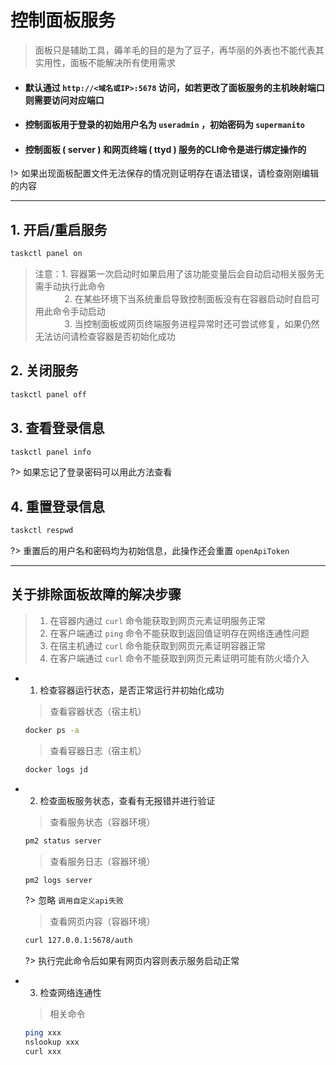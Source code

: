 # __控制面板服务__
> 面板只是辅助工具，薅羊毛的目的是为了豆子，再华丽的外表也不能代表其实用性，面板不能解决所有使用需求

- #### 默认通过 `http://<域名或IP>:5678` 访问，如若更改了面板服务的主机映射端口则需要访问对应端口
- #### 控制面板用于登录的初始用户名为 `useradmin` ，初始密码为 `supermanito`
- #### 控制面板 ( server ) 和网页终端 ( ttyd ) 服务的CLI命令是进行绑定操作的

!> 如果出现面板配置文件无法保存的情况则证明存在语法错误，请检查刚刚编辑的内容

***

## 1. 开启/重启服务
```bash
taskctl panel on
```
> 注意：1. 容器第一次启动时如果启用了该功能变量后会自动启动相关服务无需手动执行此命令\
>   ㅤ ㅤㅤ 2. 在某些环境下当系统重启导致控制面板没有在容器启动时自启可用此命令手动启动\
>   ㅤ ㅤㅤ 3. 当控制面板或网页终端服务进程异常时还可尝试修复，如果仍然无法访问请检查容器是否初始化成功

## 2. 关闭服务
```bash
taskctl panel off
```

## 3. 查看登录信息
```bash
taskctl panel info
```
?> 如果忘记了登录密码可以用此方法查看

## 4. 重置登录信息
```bash
taskctl respwd
```
?> 重置后的用户名和密码均为初始信息，此操作还会重置 `openApiToken`

***

## 关于排除面板故障的解决步骤 <!-- {docsify-ignore} -->
> 1. 在容器内通过 `curl` 命令能获取到网页元素证明服务正常
> 2. 在客户端通过 `ping` 命令不能获取到返回值证明存在网络连通性问题
> 3. 在宿主机通过 `curl` 命令能获取到网页元素证明容器正常
> 4. 在客户端通过 `curl` 命令不能获取到网页元素证明可能有防火墙介入
  - 1. 检查容器运行状态，是否正常运行并初始化成功
    > 查看容器状态（宿主机）
    ```bash
    docker ps -a
    ```
    > 查看容器日志（宿主机）
    ```bash
    docker logs jd
    ```
  - 2. 检查面板服务状态，查看有无报错并进行验证
    > 查看服务状态（容器环境）
    ```bash
    pm2 status server
    ```
    > 查看服务日志（容器环境）
    ```bash
    pm2 logs server
    ```

      ?> 忽略 `调用自定义api失败`
    > 查看网页内容（容器环境）
    ```bash
    curl 127.0.0.1:5678/auth
    ```

      ?> 执行完此命令后如果有网页内容则表示服务启动正常

  - 3. 检查网络连通性
    > 相关命令
    ```bash
    ping xxx
    nslookup xxx
    curl xxx
    ```
